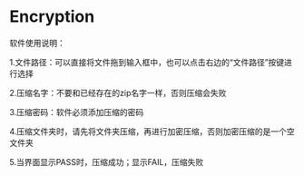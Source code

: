 # Encryption

软件使用说明：

1.文件路径：可以直接将文件拖到输入框中，也可以点击右边的“文件路径”按键进行选择

2.压缩名字：不要和已经存在的zip名字一样，否则压缩会失败

3.压缩密码：软件必须添加压缩的密码

4.压缩文件夹时，请先将文件夹压缩，再进行加密压缩，否则加密压缩的是一个空文件夹

5.当界面显示PASS时，压缩成功；显示FAIL，压缩失败
